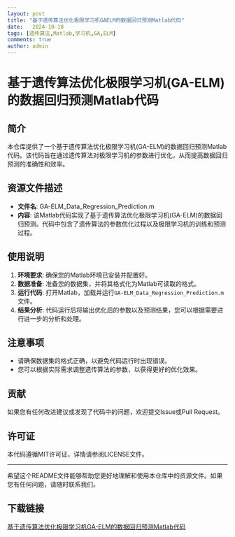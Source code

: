 ```yaml
---
layout: post
title: "基于遗传算法优化极限学习机GAELM的数据回归预测Matlab代码"
date:   2024-10-18
tags: [遗传算法,Matlab,学习机,GA,ELM]
comments: true
author: admin
---
```

# 基于遗传算法优化极限学习机(GA-ELM)的数据回归预测Matlab代码

## 简介
本仓库提供了一个基于遗传算法优化极限学习机(GA-ELM)的数据回归预测Matlab代码。该代码旨在通过遗传算法对极限学习机的参数进行优化，从而提高数据回归预测的准确性和效率。

## 资源文件描述
- **文件名**: GA-ELM_Data_Regression_Prediction.m
- **内容**: 该Matlab代码实现了基于遗传算法优化极限学习机(GA-ELM)的数据回归预测。代码中包含了遗传算法的参数优化过程以及极限学习机的训练和预测过程。

## 使用说明
1. **环境要求**: 确保您的Matlab环境已安装并配置好。
2. **数据准备**: 准备您的数据集，并将其格式化为Matlab可读取的格式。
3. **运行代码**: 打开Matlab，加载并运行`GA-ELM_Data_Regression_Prediction.m`文件。
4. **结果分析**: 代码运行后将输出优化后的参数以及预测结果，您可以根据需要进行进一步的分析和处理。

## 注意事项
- 请确保数据集的格式正确，以避免代码运行时出现错误。
- 您可以根据实际需求调整遗传算法的参数，以获得更好的优化效果。

## 贡献
如果您有任何改进建议或发现了代码中的问题，欢迎提交Issue或Pull Request。

## 许可证
本代码遵循MIT许可证，详情请参阅LICENSE文件。

---

希望这个README文件能够帮助您更好地理解和使用本仓库中的资源文件。如果您有任何问题，请随时联系我们。

## 下载链接

[基于遗传算法优化极限学习机GA-ELM的数据回归预测Matlab代码](https://pan.quark.cn/s/1139dbcb00a2)